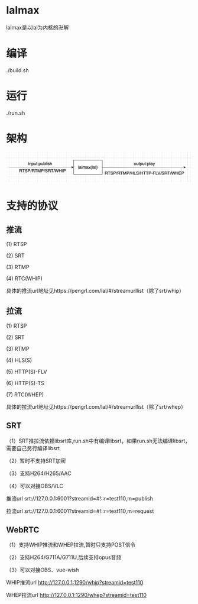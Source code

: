 # lalmax
lalmax是以lal为内核的卍解

# 编译
./build.sh

# 运行
./run.sh

# 架构

![图片](image/init.png)

# 支持的协议
## 推流
(1) RTSP 

(2) SRT

(3) RTMP

(4) RTC(WHIP)

具体的推流url地址见https://pengrl.com/lal/#/streamurllist（除了srt/whip）

## 拉流
(1) RTSP

(2) SRT

(3) RTMP

(4) HLS(S)

(5) HTTP(S)-FLV

(6) HTTP(S)-TS

(7) RTC(WHEP)


具体的拉流url地址见https://pengrl.com/lal/#/streamurllist（除了srt/whep）

## SRT
（1）SRT推拉流依赖libsrt库,run.sh中有编译libsrt，如果run.sh无法编译libsrt，需要自己另行编译libsrt

（2）暂时不支持SRT加密

（3）支持H264/H265/AAC

（4）可以对接OBS/VLC

推流url
srt://127.0.0.1:6001?streamid=#!::r=test110,m=publish

拉流url
srt://127.0.0.1:6001?streamid=#!::r=test110,m=request

## WebRTC
（1）支持WHIP推流和WHEP拉流,暂时只支持POST信令

（2）支持H264/G711A/G711U,后续支持opus音频

（3）可以对接OBS、vue-wish

WHIP推流url
http://127.0.0.1:1290/whip?streamid=test110

WHEP拉流url
http://127.0.0.1:1290/whep?streamid=test110



